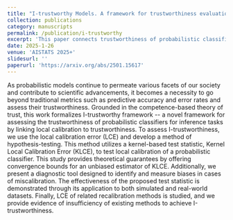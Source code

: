 ```yaml
---
title: "I-trustworthy Models. A framework for trustworthiness evaluation of probabilistic classifiers"
collection: publications
category: manuscripts
permalink: /publication/i-trustworthy
excerpt: 'This paper connects trustworthiness of probabilistic classifiers to local calibration.'
date: 2025-1-26
venue: 'AISTATS 2025+'
slidesurl: ''
paperurl: 'https://arxiv.org/abs/2501.15617'
---
```


As probabilistic models continue to permeate various facets of our society and contribute to scientific advancements, it becomes a necessity to go beyond traditional metrics such as predictive accuracy and error rates and assess their trustworthiness. Grounded in the competence-based theory of trust, this work formalizes I-trustworthy framework -- a novel framework for assessing the trustworthiness of probabilistic classifiers for inference tasks by linking local calibration to trustworthiness. To assess I-trustworthiness, we use the local calibration error (LCE) and develop a method of hypothesis-testing. This method utilizes a kernel-based test statistic, Kernel Local Calibration Error (KLCE), to test local calibration of a probabilistic classifier. This study provides theoretical guarantees by offering convergence bounds for an unbiased estimator of KLCE. Additionally, we present a diagnostic tool designed to identify and measure biases in cases of miscalibration. The effectiveness of the proposed test statistic is demonstrated through its application to both simulated and real-world datasets. Finally, LCE of related recalibration methods is studied, and we provide evidence of insufficiency of existing methods to achieve I-trustworthiness.
